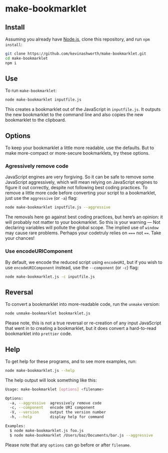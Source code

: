 # make-bookmarklet

## Install

Assuming you already have [Node.js](https://nodejs.org/), clone this repository, and run `npm install`:

```bash
git clone https://github.com/kevinashworth/make-bookmarklet.git
cd make-bookmarklet
npm i
```

## Use

To run `make-bookmarklet`:

```bash
node make-bookmarklet inputfile.js
```

This creates a bookmarklet out of the JavaScript in `inputfile.js`. It outputs the new bookmarklet to the command line and also copies the new bookmarklet to the clipboard.

## Options

To keep your bookmarklet a little more readable, use the defaults. But to make more-compact or more-secure bookmarklets, try these options.

### Agressively remove code

JavaScript engines are very forgiving. So it can be safe to remove some JavaScript aggressively, which will mean relying on JavaScript engines to figure it out correctly, despite not following best coding practices. To remove a little more code before converting your script to a bookmarklet, just use the `aggressive` (or `-a`) flag:

```bash
node make-bookmarklet inputfile.js --aggressive
```

The removals here go against best coding practices, but here’s an opinion: it will probably not matter to your bookmarklet. So this is your warning — Not declaring variables will pollute the global scope. The implied use of `window` may cause rare problems. Perhaps your codetruly relies on `===` not `==`. Take your chances!

### Use encodeURIComponent

By default, we encode the reduced script using `encodeURI`, but if you wish to use `encodeURIComponent` instead, use the `--component` (or `-c`) flag:

```bash
node make-bookmarklet.js -c inputfile.js
```

## Reversal

To convert a bookmarklet into more-readable code, run the `unmake` version:

```bash
node unmake-bookmarklet bookmarklet.js
```

Please note, this is not a true reversal or re-creation of any input JavaScript that went in to creating a bookmarklet, but it does convert a hard-to-read bookmarklet into `prettier` code.

## Help

To get help for these programs, and to see more examples, run:

```bash
node make-bookmarklet.js --help
```

The help output will look something like this:

```bash
Usage: make-bookmarklet [options] <filename>

Options:
  -a, --aggressive  agressively remove code
  -c, --component   encode URI component
  -V, --version     output the version number
  -h, --help        display help for command

Examples:
  $ node make-bookmarklet.js foo.js
  $ node make-bookmarklet /Users/baz/Documents/bar.js --aggressive
```

Please note that any `options` can go before or after `filename`.
